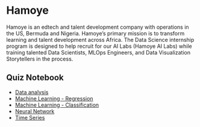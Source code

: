 # Hamoye

Hamoye is an edtech and talent development company with operations in the US, Bermuda and Nigeria. Hamoye’s primary mission is to transform learning and talent development across Africa.
The Data Science internship program is designed to help recruit for our AI Labs (Hamoye AI Labs) while training talented Data Scientists, MLOps Engineers, and Data Visualization Storytellers in the process.

## Quiz Notebook
- [Data analysis](https://github.com/igorisolomon/hamoye/tree/master/1_data_analysis)
- [Machine Learning - Regression](https://github.com/igorisolomon/hamoye/tree/master/2_machine_learning_regression)
- [Machine Learning - Classification](https://github.com/igorisolomon/hamoye/tree/master/3_machine_learning_classification)
- [Neural Network](https://github.com/igorisolomon/hamoye/tree/master/4_neural_network)
- [Time Series](https://github.com/igorisolomon/hamoye/tree/master/5_time_series)